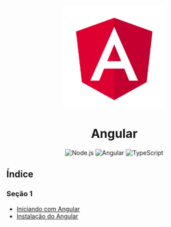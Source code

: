 <p align="center">
    <img src=".github/angular-logo.png" alt="Angular" width=240>
</p>

<h1 align="center">Angular</h1>

<p align="center">
  <img src="https://img.shields.io/badge/Node.js-339933?style=for-the-badge&logo=nodedotjs&logoColor=white" alt="Node.js">
  <img src="https://img.shields.io/badge/Angular-DD0031?style=for-the-badge&logo=angular&logoColor=white" alt="Angular">
  <img src="https://img.shields.io/badge/TypeScript-007ACC?style=for-the-badge&logo=typescript&logoColor=white" alt="TypeScript">
</p>


## Índice

### Seção 1
- [Iniciando com Angular](01-iniciando-angular)
- [Instalação do Angular](02-instalacao)
